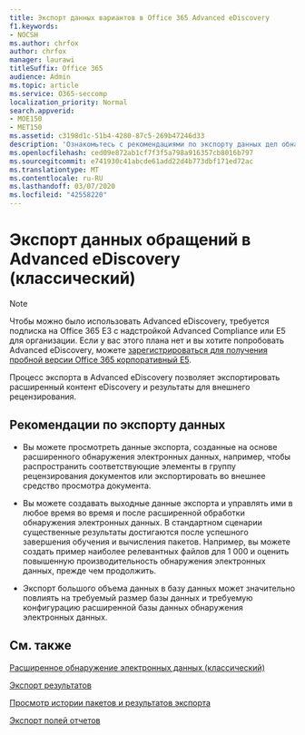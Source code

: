 ```yaml
---
title: Экспорт данных вариантов в Office 365 Advanced eDiscovery
f1.keywords:
- NOCSH
ms.author: chrfox
author: chrfox
manager: laurawi
titleSuffix: Office 365
audience: Admin
ms.topic: article
ms.service: O365-seccomp
localization_priority: Normal
search.appverid:
- MOE150
- MET150
ms.assetid: c3198d1c-51b4-4280-87c5-269b47246d33
description: 'Ознакомьтесь с рекомендациями по экспорту данных дел обнаружения электронных данных и результатов для проверки с помощью процесса экспорта в Office 365 Advanced eDiscovery.  '
ms.openlocfilehash: ced09e872ab1cf7f3f5a798a916357cb8016b797
ms.sourcegitcommit: e741930c41abcde61add22d4b773dbf171ed72ac
ms.translationtype: MT
ms.contentlocale: ru-RU
ms.lasthandoff: 03/07/2020
ms.locfileid: "42558220"
---
```

# <a name="export-case-data-in-advanced-ediscovery-classic"></a>Экспорт данных обращений в Advanced eDiscovery (классический)

> [!NOTE]
> Чтобы можно было использовать Advanced eDiscovery, требуется подписка на Office 365 E3 с надстройкой Advanced Compliance или E5 для организации. Если у вас этого плана нет и вы хотите попробовать Advanced eDiscovery, можете [зарегистрироваться для получения пробной версии Office 365 корпоративный E5](https://go.microsoft.com/fwlink/p/?LinkID=698279). 
  
Процесс экспорта в Advanced eDiscovery позволяет экспортировать расширенный контент eDiscovery и результаты для внешнего рецензирования. 
  
## <a name="guidelines-for-exporting-data"></a>Рекомендации по экспорту данных

- Вы можете просмотреть данные экспорта, созданные на основе расширенного обнаружения электронных данных, например, чтобы распространить соответствующие элементы в группу рецензирования документов или экспортировать во внешнее средство просмотра документа.
    
- Вы можете создавать выходные данные экспорта и управлять ими в любое время во время и после расширенной обработки обнаружения электронных данных. В стандартном сценарии существенные результаты достигаются после успешного завершения обучения и вычисления пакетов. Например, вы можете создать пример наиболее релевантных файлов для 1 000 и оценить повышенную производительность обнаружения электронных данных, прежде чем продолжить.
    
- Экспорт большого объема данных в базу данных может значительно повлиять на требуемый размер базы данных и требуемую конфигурацию расширенной базы данных обнаружения электронных данных.
    
## <a name="see-also"></a>См. также

[Расширенное обнаружение электронных данных (классический)](office-365-advanced-ediscovery.md)
  
[Экспорт результатов](export-results-in-advanced-ediscovery.md)
  
[Просмотр истории пакетов и результатов экспорта](view-batch-history-and-export-past-results.md)

[Экспорт полей отчетов](export-report-fields-in-advanced-ediscovery.md)

